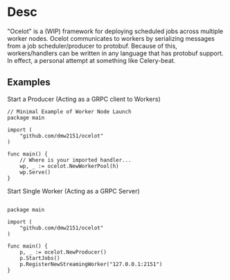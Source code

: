 # Desc

"Ocelot" is a (WIP) framework for deploying scheduled jobs across multiple worker nodes. Ocelot communicates to workers by serializing messages from a job scheduler/producer to protobuf. Because of this, workers/handlers can be written in any language that has protobuf support. In effect, a personal attempt at something like Celery-beat.

## Examples

Start a Producer (Acting as a GRPC client to Workers)

```golang
// Minimal Example of Worker Node Launch
package main

import (
	"github.com/dmw2151/ocelot"
)

func main() {
	// Where is your imported handler...
	wp, _ := ocelot.NewWorkerPool(h)
	wp.Serve()
}
```

Start Single Worker (Acting as a GRPC Server)

```golang

package main

import (
	"github.com/dmw2151/ocelot"
)

func main() {
	p, _ := ocelot.NewProducer()
	p.StartJobs()
	p.RegisterNewStreamingWorker("127.0.0.1:2151")
}
```
